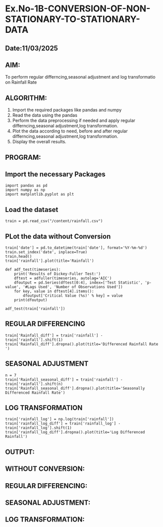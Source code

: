 # Ex.No-1B-CONVERSION-OF-NON-STATIONARY-TO-STATIONARY-DATA

## Date:11/03/2025

## AIM:
To perform regular differncing,seasonal adjustment and log transformatio on Rainfall Rate

## ALGORITHM:

1. Import the required packages like pandas and numpy
2. Read the data using the pandas
3. Perform the data preprocessing if needed and apply regular differncing,seasonal
adjustment,log transformation.
4. Plot the data according to need, before and after regular differncing,seasonal adjustment,log
transformation.
5. Display the overall results.

## PROGRAM:

## Import the necessary Packages
```
import pandas as pd
import numpy as np
import matplotlib.pyplot as plt
```
## Load the dataset
```
train = pd.read_csv("/content/rainfall.csv")
```
## PLot the data without Conversion
```
train['date'] = pd.to_datetime(train['date'], format='%Y-%m-%d')  
train.set_index('date', inplace=True)  
train.head()
train['rainfall'].plot(title='Rainfall') 

def adf_test(timeseries):
    print('Results of Dickey-Fuller Test:')
    dftest = adfuller(timeseries, autolag='AIC')
    dfoutput = pd.Series(dftest[0:4], index=['Test Statistic', 'p-value', '#Lags Used', 'Number of Observations Used'])
    for key, value in dftest[4].items():
        dfoutput['Critical Value (%s)' % key] = value
    print(dfoutput)

adf_test(train['rainfall'])
```

## REGULAR DIFFERENCING
```
train['Rainfall_diff'] = train['rainfall'] - train['rainfall'].shift(1) 
train['Rainfall_diff'].dropna().plot(title='Differenced Rainfall Rate ')
```

## SEASONAL ADJUSTMENT
```
n = 7
train['Rainfall_seasonal_diff'] = train['rainfall'] - train['rainfall'].shift(n) 
train['Rainfall_seasonal_diff'].dropna().plot(title='Seasonally Differenced Rainfall Rate')
```

## LOG TRANSFORMATION
```
train['rainfall_log'] = np.log(train['rainfall'])
train['rainfall_log_diff'] = train['rainfall_log'] - train['rainfall_log'].shift(1)
train['rainfall_log_diff'].dropna().plot(title='Log Differenced Rainfall')
```

## OUTPUT:

## WITHOUT CONVERSION:

## REGULAR DIFFERENCING:

## SEASONAL ADJUSTMENT:

## LOG TRANSFORMATION:
